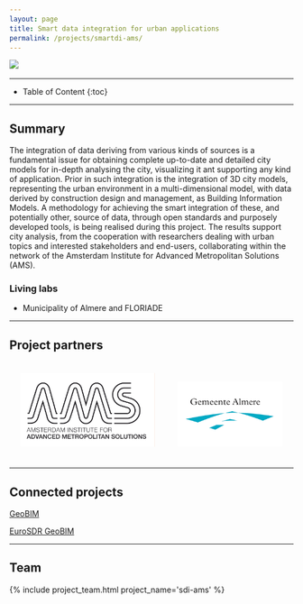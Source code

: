 ```yaml
---
layout: page
title: Smart data integration for urban applications
permalink: /projects/smartdi-ams/
---
```


<div class="row">
  <div class="col-sm-12 col-xs-12"><img class="img-responsive" src="{{ "/projects/ams_smart_di/img/geobim.jpg" }}"></div>
</div>

- - -

* Table of Content
{:toc}

- - -

## Summary

The integration of data deriving from various kinds of sources is a fundamental issue for obtaining complete up-to-date and detailed city models for in-depth analysing the city, visualizing it ant supporting any kind of application.
Prior in such integration is the integration of 3D city models, representing the urban environment in a multi-dimensional model, with data derived by construction design and management, as Building Information Models.
A methodology for achieving the smart integration of these, and potentially other, source of data, through open standards and purposely developed tools, is being realised during this project.
The results support city analysis, from the cooperation with researchers dealing with urban topics and interested stakeholders and end-users, collaborating within the network of the Amsterdam Institute for Advanced Metropolitan Solutions (AMS).

### Living labs

- Municipality of Almere and FLORIADE


<!--## Results

.

## Further Development

-->

<!-- ## Reports

  1. The final report of the first phase of the project is found [here](https://3d.bk.tudelft.nl/pdfs/xxx). -->


<!-- ## Open-source software -->


<!--## Presentations

### Kickoff meeting on 2018-05-18 in Delft

<div class="row">
  <div class="col-xs-12 col-md-6">
    <iframe src="https://docs.google.com/presentation/d/e/2PACX-1vQIBHL1kPQuQXAcPC0KpTeLNJCeSpvk2GC0jVs5-9M9dvmQ3ZYSfKLohd9yZdmWmR_iwZYZWjpJNNfu/embed?start=false&loop=true&delayms=3000" frameborder="0" width="480" height="299" allowfullscreen="true" mozallowfullscreen="true" webkitallowfullscreen="true"></iframe>
  </div>
</div>

### Progress meeting on 2018-07-11 in Delft

<div class="row">
  <div class="col-xs-12 col-md-6">
    <iframe src="https://docs.google.com/presentation/d/e/2PACX-1vSoc6X22aCw8VRb2_hSW0z84RFdBZH2958mL_T893bfg9vcgHtM_D-68kOMso7_slRJDilujDgExZTa/embed?start=false&loop=true&delayms=3000" frameborder="0" width="480" height="299" allowfullscreen="true" mozallowfullscreen="true" webkitallowfullscreen="true"></iframe>
  </div>
</div>

-->




- - -

## Project partners

<div class="row">
<div class="col-lg-2 col-md-3 col-sm-4 col-xs-6" style="display:table-cell; padding: 20px;"><a href="https://www.ams-institute.org" title="AMS website"><img src="/projects/ams_smart_di/img/ams-logo.png" alt="AMS logo" style="max-height: 200px;"></a></div>
<div class="col-lg-2 col-md-3 col-sm-4 col-xs-6" style="display:table-cell; padding: 20px;"><a href="https://www.almere.nl" title="Municipality of Almere website"><img src="/projects/ams_smart_di/img/Almere.png" alt="Almere Municipality logo" style="max-height: 200px;"></a></div>
</div>


- - -
## Connected projects

[GeoBIM](https://3d.bk.tudelft.nl/projects/geobim/)

[EuroSDR GeoBIM](https://3d.bk.tudelft.nl/projects/eurosdr-geobim/)

- - -

## Team

<div class="row">
    {% include project_team.html project_name='sdi-ams' %}
</div>
